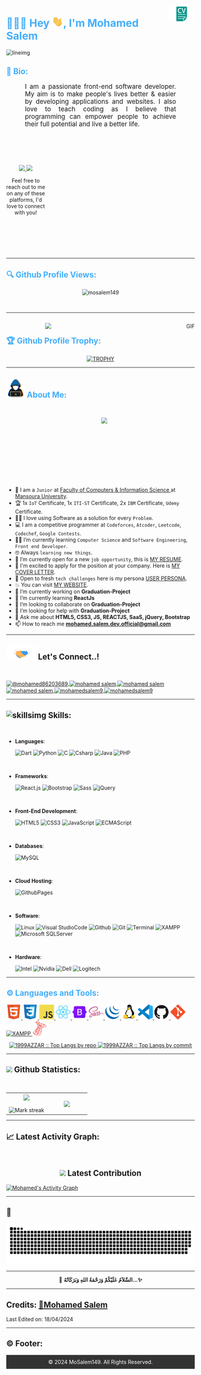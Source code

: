 <!-- CV Section Starts -->
<a href="https://drive.google.com/file/d/13q3hzSw1ThDjEs9UkQel4YvwptsTt2yf/view?usp=drivesdk" target="_blank"><img align="right" src="https://github.com/MoSalem149/MoSalem149/blob/main/Assets/cv.png" alt="My CV" width="70" ></a>
<!-- CV Section End -->

<!-- Header Section Starts -->
<h1 style="color: #44AEFB;"> 👨🏻‍💻 Hey <img
        src="https://raw.githubusercontent.com/ABSphreak/ABSphreak/master/gifs/Hi.gif" width="30px" alt="handimg">, I'm
    Mohamed Salem </h1>
<img src="https://user-images.githubusercontent.com/73097560/115834477-dbab4500-a447-11eb-908a-139a6edaec5c.gif"
    alt="lineimg">
<!-- Header Section Ends -->


<!-- Bio Section Starts -->
<h2 style="color: #44AEFB">📑 Bio:</h2>
<p align="left" style="text-align: justify; margin: 0 50px; font-size: 17px;">
    I am a passionate front-end software developer. My aim is to make people's lives better & easier by developing
    applications and websites. I also love to teach coding as I believe that programming can empower people to achieve
    their full potential and live a better life.<br><br>
</p>
<!-- Bio Image Section Starts -->
<a target="_blank" align="right">
    <img align="right" style="position: relative; top: 500px; height: 250px; width: 400px;" alt="GIF"
        src="https://media.giphy.com/media/SWoSkN6DxTszqIKEqv/giphy.gif">
</a>

<br><br><br>

<div align="center">
    <a href="https://www.linkedin.com/in/mohamed-salem149"><img
            src="https://img.shields.io/badge/-LinkedIn-0077B5?style=flat-square&logo=linkedin&logoColor=white" /> </a>
    <a href="mailto:mohamed.salem.dev.official@gmail.com"><img
            src="https://img.shields.io/badge/-Gmail-D14836?style=flat-square&logo=gmail&logoColor=white" /></a>
</div>
<p align="center"> Feel free to reach out to me on any of these platforms, I'd love to connect with you! </p>
<!-- Bio Image Section Ends -->
<!-- Bio Section Ends -->


<br><br><br><br><br>
<hr>

<!-- Profile Views Section Starts -->
<h2 style="color: #44AEFB">🔍 Github Profile Views:</h2>
<p align="center">
    <img src="https://komarev.com/ghpvc/?username=mosalem149&label=Profile%20views&color=0e75b6&style=flat"
        alt="mosalem149" />
</p>
<!-- Profile Views Section Ends -->

<br>
<hr>
<br>

<!-- Profile Trophy Section Starts -->
<h2 style="color: #44AEFB">🏆 Github Profile Trophy:</h2>
<p align="center">
<div align=center>
    <a href="https://github.com/ryo-ma/github-profile-trophy" title="Go to Source">
        <img align="center" width="84%"
            src="https://github-profile-trophy.vercel.app/?username=mosalem149&theme=radical&row=1&column=7&margin-h=15&margin-w=5&no-bg=true"
            alt="TROPHY" />
    </a>
</div>
</p>
<!-- Profile Trophy Section Ends -->

<hr>

<!-- About Me Section Starts -->
<h2 style="color: #44AEFB">
    <picture><img src="https://github.com/0xAbdulKhalid/0xAbdulKhalid/raw/main/assets/mdImages/about_me.gif"
            width="50px"></picture> About Me:
</h2>

<br>


<picture> <img align="right" src="https://github.com/7oSkaaa/7oSkaaa/blob/main/Images/Right_Side.gif?raw=true"
        width="250px"></picture>

<br><br><br><br><br><br><br><br><br><br>

- :school: I am a `Junior` at [Faculty of Computers & Information Science ](https://csifac.mans.edu.eg/index.php/en/) at
[Mansoura University](https://www.mans.edu.eg/en).
- :trophy: 1x `IoT` Certificate, 1x `ITI-ST` Certificate, 2x `IBM` Certificate, `Udemy` Certificate.
- :technologist: I love using Software as a solution for every `Problem`.
- :computer: I am a competitive programmer at `Codeforces`, `Atcoder`, `Leetcode`, `Codechef`, `Google Contests`.
- :student: I’m currently learning `Computer Science` and `Software Engineering`, `Front end Developer`.
- :nerd_face: Always `learning new things`.
- :thinking: I’m currently open for a new `job opportunity`, this is [MY RESUME](https://drive.google.com/file/d/1hw4maSqPz0yWxfCPuXOkCAw9bhf07uXj/view?usp=drive_link).
- :page_facing_up: I'm excited to apply for the position at your company. Here is [MY COVER LETTER](https://drive.google.com/file/d/your_generated_link_here/view?usp=sharing).
- :briefcase: Open to fresh `tech challenges` here is my persona [USER PERSONA](https://drive.google.com/file/d/1pTFD-nYk34pDFVhKmI4vPPNCI_12D44Z/view?usp=sharing).
- :boom: You can visit [MY WEBSITE](#).
- 🔭 I’m currently working on **Graduation-Project**
- 🌱 I’m currently learning **ReactJs**
- 👯 I’m looking to collaborate on **Graduation-Project**
- 🤝 I’m looking for help with **Graduation-Project**
- 💬 Ask me about **HTML5, CSS3, JS, REACTJS, SaaS, jQuery, Bootstrap**
- 📫 How to reach me **mohamed.salem.dev.official@gmail.com**
<!-- About Me Section Ends -->

<hr>

<!-- Connect With Me Section Starts -->
<h2><img src="https://github.com/0xAbdulKhalid/0xAbdulKhalid/raw/main/assets/mdImages/handshake.gif" width="80"> Let's
    Connect..!</h2>
<br>
<p align="left">
    <a href="https://twitter.com/@mohamed86203689" target="blank">
        <img align="center"
            src="https://raw.githubusercontent.com/rahuldkjain/github-profile-readme-generator/master/src/images/icons/Social/twitter.svg"
            alt="@mohamed86203689" height="30" width="40" />
    </a>
    <a href="https://linkedin.com/in/mohamed salem" target="blank">
        <img align="center"
            src="https://raw.githubusercontent.com/rahuldkjain/github-profile-readme-generator/master/src/images/icons/Social/linked-in-alt.svg"
            alt="mohamed salem" height="30" width="40" />
    </a>
    <a href="https://fb.com/mohamed salem" target="blank">
        <img align="center"
            src="https://raw.githubusercontent.com/rahuldkjain/github-profile-readme-generator/master/src/images/icons/Social/facebook.svg"
            alt="mohamed salem" height="30" width="40" />
    </a>
    <a href="https://instagram.com/mohamed salem" target="blank">
        <img align="center"
            src="https://raw.githubusercontent.com/rahuldkjain/github-profile-readme-generator/master/src/images/icons/Social/instagram.svg"
            alt="mohamed salem" height="30" width="40" />
    </a>
    <a href="https://codeforces.com/profile/mohamedsalem9" target="blank">
        <img align="center"
            src="https://raw.githubusercontent.com/rahuldkjain/github-profile-readme-generator/master/src/images/icons/Social/codeforces.svg"
            alt="mohamedsalem9" height="30" width="40" />
    </a>
    <a href="https://www.leetcode.com/mohamedsalem9" target="blank">
        <img align="center"
            src="https://raw.githubusercontent.com/rahuldkjain/github-profile-readme-generator/master/src/images/icons/Social/leet-code.svg"
            alt="mohamedsalem9" height="30" width="40" />
    </a>
</p>
<!-- Connect With Me Section Ends -->

<hr>

<!-- Skills Section Starts -->
<h2><img src="https://media2.giphy.com/media/QssGEmpkyEOhBCb7e1/giphy.gif?cid=ecf05e47a0n3gi1bfqntqmob8g9aid1oyj2wr3ds3mg700bl&rid=giphy.gif"
        width="25" alt="skillsimg"> Skills: </h2>
<br>

<p align="center">   
  
- **Languages**:

    ![Dart](https://img.shields.io/badge/Dart-beginnner-blue?style=for-the-badge&logo=dart&logoColor=white)
    ![Python](https://img.shields.io/badge/Python-beginnner-blue?style=for-the-badge&logo=python&logoColor=white)
    ![C](https://img.shields.io/badge/C-beginnner-blue?style=for-the-badge&logo=c&logoColor=white)
    ![Csharp](https://img.shields.io/badge/Csharp-beginnner-blue?style=for-the-badge&logo=csharp&logoColor=white)
    ![Java](https://img.shields.io/badge/Java-beginnner-blue?style=for-the-badge&logo=java&logoColor=white)
    ![PHP](https://img.shields.io/badge/PHP-beginner-blue?style=for-the-badge&logo=php&logoColor=white)

    <br>

- **Frameworks**:

    ![React.js](https://img.shields.io/badge/React.js-61DAFB?style=for-the-badge&logo=react&logoColor=black)
    ![Bootstrap](https://img.shields.io/badge/Bootstrap-7952B3?style=for-the-badge&logo=bootstrap&logoColor=white)
    ![Sass](https://img.shields.io/badge/Sass-CC6699?style=for-the-badge&logo=sass&logoColor=white)
    ![jQuery](https://img.shields.io/badge/jQuery-0769AD?style=for-the-badge&logo=jquery&logoColor=white)

    <br>

- **Front-End Development**:

    ![HTML5](https://img.shields.io/badge/HTML5%20-%23E34F26.svg?style=for-the-badge&logo=html5&logoColor=white)
    ![CSS3](https://img.shields.io/badge/CSS%20-%231572B6.svg?style=for-the-badge&logo=css3&logoColor=white)
    ![JavaScript](https://img.shields.io/badge/JavaScript%20-%23F7DF1E.svg?style=for-the-badge&logo=javascript&logoColor=black)
    ![ECMAScript](https://img.shields.io/badge/ECMAScript-FFFFFF?style=for-the-badge&logo=javascript&logoColor=black)

    <br>

- **Databases**:

    ![MySQL](https://img.shields.io/badge/MySQL-4479A1?style=for-the-badge&logo=mysql&logoColor=white)

    <br>

- **Cloud Hosting**:

    ![GithubPages](https://img.shields.io/badge/GitHub%20Pages-%23327FC7.svg?style=for-the-badge&logo=github&logoColor=white)

    <br>

- **Software**:

    ![Linux](https://img.shields.io/badge/Linux-FCC624?style=for-the-badge&logo=linux&logoColor=black)
    ![Visual StudioCode](https://img.shields.io/badge/Visual%20Studio%20Code-blue?style=for-the-badge&logo=visualstudiocode&logoColor=white)
    ![Github](https://img.shields.io/badge/Github-black?style=for-the-badge&logo=github&logoColor=white)
    ![Git](https://img.shields.io/badge/Git-orange?style=for-the-badge&logo=github&logoColor=white)
    ![Terminal](https://img.shields.io/badge/Terminal-%23054020?style=for-the-badge&logo=gnu-bash&logoColor=white)
    ![XAMPP](https://img.shields.io/badge/XAMPP-FB7A24?style=for-the-badge&logo=xampp&logoColor=white)
    ![Microsoft SQLServer](https://img.shields.io/badge/Microsoft%20SQL%20Server-CC2927?style=for-the-badge&logo=microsoft-sql-server&logoColor=white)

    <br>

- **Hardware**:

    ![Intel](https://img.shields.io/badge/Intel-blue?style=for-the-badge&logo=intel&logoColor=white)
    ![Nvidia](https://img.shields.io/badge/Nvidia-deepgreen?style=for-the-badge&logo=nvidia&logoColor=white)
    ![Dell](https://img.shields.io/badge/dell-black?style=for-the-badge&logo=dell&logoColor=white)
    ![Logitech](https://img.shields.io/badge/logitech-white?style=for-the-badge&logo=logitech&logoColor=black)
  

</p>
<!-- Skills Section Ends -->

<hr>

<!-- Languages And Tools Section Starts -->
<h2 style="color: #44AEFB">⚙️ Languages and Tools:</h2>

<p align="left">
    <!-- Web Development Core Technologies -->
    <a href="https://developer.mozilla.org/en-US/docs/Web/HTML" target="_blank">
        <img src="https://raw.githubusercontent.com/devicons/devicon/master/icons/html5/html5-original.svg" alt="HTML5"
            width="40" height="40" />
    </a>
    <a href="https://developer.mozilla.org/en-US/docs/Web/CSS" target="_blank">
        <img src="https://raw.githubusercontent.com/devicons/devicon/master/icons/css3/css3-original.svg" alt="CSS3"
            width="40" height="40" />
    </a>
    <a href="https://developer.mozilla.org/en-US/docs/Web/JavaScript" target="_blank">
        <img src="https://raw.githubusercontent.com/devicons/devicon/master/icons/javascript/javascript-original.svg"
            alt="JavaScript" width="40" height="40" />
    </a>
    <!-- Frontend Development Libraries & Frameworks -->
    <a href="https://reactjs.org/" target="_blank">
        <img src="https://raw.githubusercontent.com/devicons/devicon/master/icons/react/react-original.svg" alt="React"
            width="40" height="40" />
    </a>
    <a href="https://getbootstrap.com/" target="_blank">
        <img src="https://raw.githubusercontent.com/devicons/devicon/master/icons/bootstrap/bootstrap-original.svg"
            alt="Bootstrap" width="40" height="40" />
    </a>
    <a href="https://sass-lang.com/" target="_blank">
        <img src="https://raw.githubusercontent.com/devicons/devicon/master/icons/sass/sass-original.svg" alt="Sass"
            width="40" height="40" />
    </a>
    <a href="https://jquery.com/" target="_blank">
        <img src="https://raw.githubusercontent.com/devicons/devicon/master/icons/jquery/jquery-original.svg"
            alt="jQuery" width="40" height="40" />
    </a>
    <!-- Development Tools and Environments -->
    <a href="https://www.linux.org/" target="_blank">
        <img src="https://raw.githubusercontent.com/devicons/devicon/master/icons/linux/linux-original.svg" alt="Linux"
            width="40" height="40" />
    </a>
    <a href="https://code.visualstudio.com/" target="_blank">
        <img src="https://raw.githubusercontent.com/devicons/devicon/master/icons/vscode/vscode-original.svg"
            alt="Visual Studio Code" width="40" height="40" />
    </a>
    <a href="https://github.com/" target="_blank">
        <img src="https://raw.githubusercontent.com/devicons/devicon/master/icons/github/github-original.svg"
            alt="GitHub" width="40" height="40" />
    </a>
    <a href="https://git-scm.com/" target="_blank">
        <img src="https://raw.githubusercontent.com/devicons/devicon/master/icons/git/git-original.svg" alt="Git"
            width="40" height="40" />
    </a>
    <!-- Database & Server Technologies -->
    <a href="https://www.apachefriends.org/index.html" target="_blank">
        <img src="https://cdn.worldvectorlogo.com/logos/xampp.svg" alt="XAMPP" width="40" height="40" />
        <!-- Placeholder for XAMPP; ensure compliance with usage rights -->
    </a>
    <a href="https://www.microsoft.com/en-us/sql-server" target="_blank">
        <img src="https://raw.githubusercontent.com/devicons/devicon/master/icons/microsoftsqlserver/microsoftsqlserver-plain.svg"
            alt="Microsoft SQL Server" width="40" height="40" />
    </a>
</p>


<!-- Github Summary Section Starts -->
<p align="center">
    <a href="https://github.com/1999AZZAR/">
        <img width="45%"
            src="https://github-profile-summary-cards.vercel.app/api/cards/repos-per-language?username=mosalem149&theme=gruvbox&layout=compact&hide_border=true"
            alt="1999AZZAR :: Top Langs by repo" />
        <img width="45%"
            src="https://github-profile-summary-cards.vercel.app/api/cards/most-commit-language?username=mosalem149&theme=gruvbox&layout=compact&hide_border=true"
            alt="1999AZZAR :: Top Langs by commit" />
    </a>
</p>
<!-- Github Summary Section Ends -->
<!-- Languages And Tools Section Ends -->

<hr>

<!-- Statistics Section Starts -->
<h2><img src="https://media.giphy.com/media/iY8CRBdQXODJSCERIr/giphy.gif" width="35"> Github Statistics: </h2>

<br>

<!--- Stats & Trophy Section Starts -->
<p align="center">
    <!--- Stats Section Starts -->
<table align="center">
    <tr border="none">
        <td width="50%" align="center">
            <img align="center"
                src="https://github-readme-stats.vercel.app/api?username=mosalem149&theme=dark&show_icons=true&count_private=true" />
            <br></br>
            <img title="🔥 Get streak stats for your profile at git.io/streak-stats" alt="Mark streak"
                src="https://github-readme-streak-stats.herokuapp.com/?user=mosalem149&theme=dark&hide_border=false" />
        </td>
        <td width="50%" align="center">
            <img align="center"
                src="https://github-readme-stats.anuraghazra1.vercel.app/api/top-langs/?username=mosalem149&theme=dark&hide_border=false&no-bg=true&no-frame=true&langs_count=10" />
        </td>
    </tr>
</table>
<!--- Stats Section Ends -->
</p>
<!--- Stats & Trophy Section Ends -->
<!-- Statistics Section Ends -->

<hr>
<h2>📈 Latest Activity Graph: </h2>
<br>
<h2 align="center"><img src="https://media.giphy.com/media/ObNTw8Uzwy6KQ/giphy.gif" width="30px">&nbsp;Latest Contribution</h2>
<a href="https://github.com/ashutosh00710/github-readme-activity-graph">
    <img alt="Mohamed's Activity Graph"
        src="https://github-readme-activity-graph.vercel.app/graph?username=MoSalem149&theme=github-compact&hide_border=true">
</a>
<br>

<hr>

<!-- Snake Game Starts -->
<h2>🐍</h2>
<div align="center">
    <a href="https://1999azzar.github.io/1999AZZAR/">
        <img src="https://github.com/1999AZZAR/1999AZZAR/blob/readme/resources/img/grid-snake.svg" alt="snake">
    </a>
</div>
<!-- Snake Game Ends -->

<hr>

<!-- Better Ending Starts-->
<div align='center'>
    <p>👋 <b>السَّلاَمُ عَلَيْكُمْ وَرَحْمَةُ اللهِ وَبَرَكَاتُهُ...✨</b></p>
</div>
<!-- Better Ending Ends-->

<hr>

<!-- Author  Section Starts -->



Credits: [👤Mohamed Salem](https://github.com/mosalem149)
-----
Last Edited on: 18/04/2024
<!-- Author Section Ends -->

<hr>

<!-- Footer Section Starts -->
<footer>
    <h2>© Footer:</h2>
    <div style="text-align: center; background-color: #333; color: #fff; padding: 10px;">
        &copy; 2024 MoSalem149. All Rights Reserved.
    </div>
</footer>
<!-- Footer Section Ends -->
